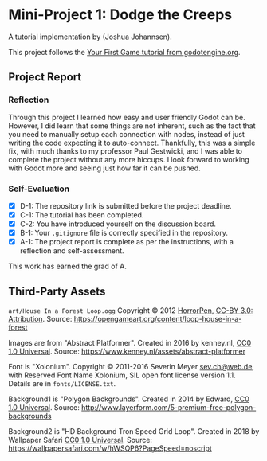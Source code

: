 
# Mini-Project 1: Dodge the Creeps
A tutorial implementation by (Joshua Johannsen).

This project follows the [Your First Game tutorial from
godotengine.org](https://docs.godotengine.org/en/stable/getting_started/step_by_step/your_first_game.html).

## Project Report

### Reflection
Through this project I learned how easy and user friendly Godot can be. However, I did learn that some things are not inherent, such as the fact that you need to 
manually setup each connection with nodes, instead of just writing the code expecting it to auto-connect. Thankfully, this was a simple fix, with much thanks to my 
professor Paul Gestwicki, and I was able to complete the project without any more hiccups. I look forward to working with Godot more and seeing just how far it can be pushed.

### Self-Evaluation
- [x] D-1: The repository link is submitted before the project deadline.
- [x] C-1: The tutorial has been completed.
- [x] C-2: You have introduced yourself on the discussion board.
- [x] B-1: Your <code>.gitignore</code> file is correctly specified in the repository.
- [x] A-1: The project report is complete as per the instructions, with a reflection and self-assessment.

This work has earned the grad of A.

## Third-Party Assets

`art/House In a Forest Loop.ogg` Copyright &copy; 2012
[HorrorPen](https://opengameart.org/users/horrorpen), [CC-BY 3.0:
Attribution](http://creativecommons.org/licenses/by/3.0/). Source:
https://opengameart.org/content/loop-house-in-a-forest

Images are from "Abstract Platformer". Created in 2016 by kenney.nl,
[CC0 1.0 Universal](http://creativecommons.org/publicdomain/zero/1.0/). Source:
https://www.kenney.nl/assets/abstract-platformer

Font is "Xolonium". Copyright &copy; 2011-2016 Severin Meyer
<sev.ch@web.de>, with Reserved Font Name Xolonium, SIL open font license
version 1.1. Details are in `fonts/LICENSE.txt`.

Background1 is "Polygon Backgrounds". Created in 2014 by Edward,
[CC0 1.0 Universal](http://creativecommons.org/publicdomain/zero/1.0/). Source:
http://www.layerform.com/5-premium-free-polygon-backgrounds

Background2 is "HD Background Tron Speed Grid Loop". Created in 2018 by Wallpaper Safari
[CC0 1.0 Universal](http://creativecommons.org/publicdomain/zero/1.0/). Source:
https://wallpapersafari.com/w/hWSQP6?PageSpeed=noscript